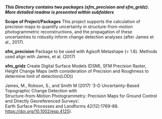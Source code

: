 ***This Directory contains two packages (sfm_precision and sfm_gridz). More detailed readme is presented within 
subfolders***

**Scope of Project/Packages**
This project supports the calculation of precision maps to quantify uncertainty in structure-from-motion photogrammetric 
reconstructions, and the propagation of these uncertainties to robustly inform change detection analyses 
(after James et al., 2017).


**sfm_precision**
Package to be used with Agisoft Metashape (> 1.6). Methods used align with James, et al. (2017)

**sfm_gridz**
Create Digital Surface Models (DSM), SFM Precision Raster, Height Change Maps (with consideration of Precision and 
Roughness to determine limit of detection(LOD))


James, M., Robson, S., and Smith M (2017) ‘3-D Uncertainty-Based Topographic Change Detection with  
Structure-from-Motion Photogrammetry: Precision Maps for Ground Control and Directly Georeferenced Surveys’.  
Earth Surface Processes and Landforms 42(12):1769–88. https://doi.org/10.1002/esp.4125).